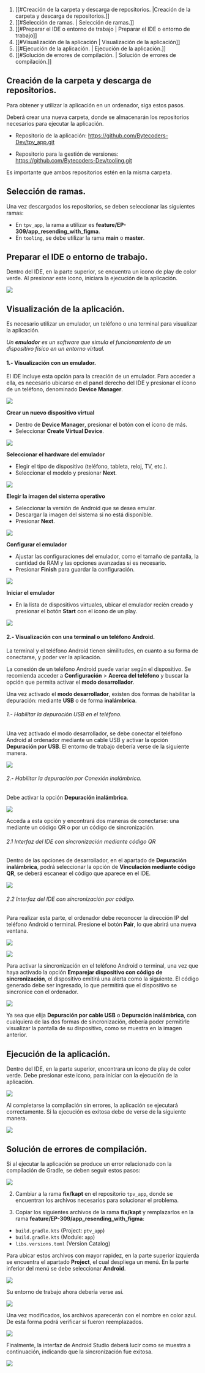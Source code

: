 1. [[#Creación de la carpeta y descarga de repositorios. |Creación de la carpeta y descarga de repositorios.]]
2. [[#Selección de ramas. | Selección de ramas.]]
3. [[#Preparar el IDE o entorno de trabajo | Preparar el IDE o entorno de trabajo]]
4. [[#Visualización  de la aplicación | Visualización de la aplicación]]
5. [[#Ejecución de la aplicación. | Ejecución de la aplicación.]]
6. [[#Solución de errores de compilación. | Solución de errores de compilación.]]

## Creación de la carpeta y descarga de repositorios.

Para obtener y utilizar la aplicación en un ordenador, siga estos pasos.

Deberá crear una nueva carpeta, donde se almacenarán los repositorios necesarios para ejecutar la aplicación. 

- Repositorio de la aplicación:
https://github.com/Bytecoders-Dev/tpv_app.git

- Repositorio para la gestión de versiones:
https://github.com/Bytecoders-Dev/tooling.git

Es importante que ambos repositorios estén en la misma carpeta.
## Selección de ramas.

Una vez descargados los repositorios, se deben seleccionar las siguientes ramas:

- En `tpv_app`, la rama a utilizar es **feature/EP-309/app_resending_with_figma**.
- En `tooling`, se debe utilizar la rama **main** o **master**.

## Preparar el IDE o entorno de trabajo.

Dentro del IDE, en la parte superior, se encuentra un icono de play de color verde. Al presionar este icono, iniciara la ejecución de la aplicación.

![](assets/open_proyect.png)
## Visualización de la aplicación.

Es necesario utilizar un emulador, un teléfono o una terminal para visualizar la aplicación.

*Un **emulador** es un software que simula el funcionamiento de un dispositivo físico en un entorno virtual.*
#### 1.- Visualización con un emulador.

El IDE incluye esta opción para la creación de un emulador. Para acceder a ella, es necesario ubicarse en el panel derecho del IDE y presionar el ícono de un teléfono, denominado **Device Manager**.

![](assets//button_device_manager.png)

**Crear un nuevo dispositivo virtual**
- Dentro de **Device Manager**, presionar el botón con el ícono de más.
- Seleccionar **Create Virtual Device**.

![](assets//button_create_new_device.png)

**Seleccionar el hardware del emulador**
- Elegir el tipo de dispositivo (teléfono, tableta, reloj, TV, etc.).
- Seleccionar el modelo y presionar **Next**.

![](assets//selection_hardware_emulator.png)

**Elegir la imagen del sistema operativo**
- Seleccionar la versión de Android que se desea emular.
- Descargar la imagen del sistema si no está disponible.
- Presionar **Next**.

![](assets//selection_image_emulator.png)

**Configurar el emulador**
- Ajustar las configuraciones del emulador, como el tamaño de pantalla, la cantidad de RAM y las opciones avanzadas si es necesario.
- Presionar **Finish** para guardar la configuración.

![](assets//create_emulator.png)

**Iniciar el emulador**
- En la lista de dispositivos virtuales, ubicar el emulador recién creado y presionar el botón **Start** con el icono de un play.

![](assets//initialize_emulator.png)

#### 2.- Visualización con una terminal o un teléfono Android.

La terminal y el teléfono Android tienen similitudes, en cuanto a su forma de conectarse, y poder ver la aplicación. 

La conexión de un teléfono Android puede variar según el dispositivo. Se recomienda acceder a **Configuración** > **Acerca del teléfono** y buscar la opción que permita activar el **modo desarrollador**.

Una vez activado el **modo desarrollador**, existen dos formas de habilitar la depuración: mediante **USB** o de forma **inalámbrica**.

###### 1.- Habilitar la depuración USB en el teléfono.

Una vez activado el modo desarrollador, se debe conectar el teléfono Android al ordenador mediante un cable USB y activar la opción **Depuración por USB**. El entorno de trabajo debería verse de la siguiente manera.

![](assets//cable_debugging.png)

###### 2.- Habilitar la depuración por Conexión inalámbrica.

Debe activar la opción **Depuración inalámbrica**.

![](assets//wireless_debugging.png)

Acceda a esta opción y encontrará dos maneras de conectarse: una mediante un código QR o por un código de sincronización.
###### 2.1 Interfaz del IDE con sincronización mediante código QR

Dentro de las opciones de desarrollador, en el apartado de **Depuración inalámbrica**, podrá seleccionar la opción de **Vinculación mediante código QR**, se deberá escanear el código que aparece en el IDE.

![](assets//connection_QR.png)

######  2.2 Interfaz del IDE con sincronización por código. 

Para realizar esta parte, el ordenador debe reconocer la dirección IP del teléfono Android o terminal. Presione el botón **Pair**, lo que abrirá una nueva ventana.

![](assets//pair_new_device.png)

![](assets//pair_new_device_sync_code.png)

Para activar la sincronización en el teléfono Android o terminal, una vez que haya activado la opción **Emparejar dispositivo con código de sincronización**, el dispositivo emitirá una alerta como la siguiente. El código generado debe ser ingresado, lo que permitirá que el dispositivo se sincronice con el ordenador.

![](assets//phone_sync_code.png)

Ya sea que elija **Depuración por cable USB** o **Depuración inalámbrica**, con cualquiera de las dos formas de sincronización, debería poder permitirle visualizar la pantalla de su dispositivo, como se muestra en la imagen anterior.
## Ejecución de la aplicación.

Dentro del IDE, en la parte superior, encontrara un icono de play de color verde. Debe presionar este icono, para iniciar con la ejecución de la aplicación.

![](assets//initialize_app.png)

Al completarse la compilación sin errores, la aplicación se ejecutará correctamente. Si la ejecución es exitosa debe de verse de la siguiente manera.

![](assets//login_with_emulator.png)
## Solución de errores de compilación. 

Si al ejecutar la aplicación se produce un error relacionado con la compilación de Gradle, se deben seguir estos pasos:

![](assets//gradle_error.png)

2. Cambiar a la rama **fix/kapt** en el repositorio `tpv_app`, donde se encuentran los archivos necesarios para solucionar el problema.

3. Copiar los siguientes archivos de la rama **fix/kapt** y remplazarlos en la rama **feature/EP-309/app_resending_with_figma**:

- `build.gradle.kts` (Project: `ptv_app`)
- `build.gradle.kts` (Module: `app`)
- `libs.versions.toml` (Version Catalog)

Para ubicar estos archivos con mayor rapidez, en la parte superior izquierda se encuentra el apartado **Project**, el cual despliega un menú. En la parte inferior del menú se debe seleccionar **Android**.

![](assets//file_location.png)

Su entorno de trabajo ahora debería verse así.

![](assets//android_section_interface.png)

Una vez modificados, los archivos aparecerán con el nombre en color azul. De esta forma podrá verificar si fueron reemplazados. 

![](assets//modified_files.png)

Finalmente, la interfaz de Android Studio deberá lucir como se muestra a continuación, indicando que la sincronización fue exitosa.

![](assets//build_satisfying.png)
